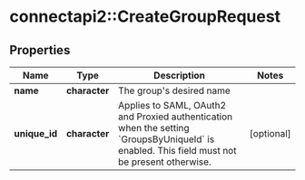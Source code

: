 # connectapi2::CreateGroupRequest


## Properties
Name | Type | Description | Notes
------------ | ------------- | ------------- | -------------
**name** | **character** | The group&#39;s desired name | 
**unique_id** | **character** | Applies to SAML, OAuth2 and Proxied authentication when the setting &#x60;GroupsByUniqueId&#x60; is enabled. This field must not be present otherwise. | [optional] 



